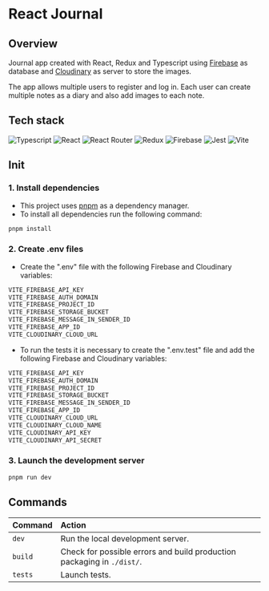 # React Journal

## Overview

Journal app created with React, Redux and Typescript using [Firebase](https://firebase.google.com/) as database and [Cloudinary](https://cloudinary.com/) as server to store the images.

The app allows multiple users to register and log in. Each user can create multiple notes as a diary and also add images to each note.

## Tech stack

![Typescript](https://img.shields.io/badge/TypeScript-007ACC?style=for-the-badge&logo=typescript&logoColor=white)
![React](https://img.shields.io/badge/react-%2320232a.svg?style=for-the-badge&logo=react&logoColor=%2361DAFB)
![React Router](https://img.shields.io/badge/React_Router-CA4245?style=for-the-badge&logo=react-router&logoColor=white)
![Redux](https://img.shields.io/badge/Redux-593D88?style=for-the-badge&logo=redux&logoColor=white)
![Firebase](https://img.shields.io/badge/firebase-a08021?style=for-the-badge&logo=firebase&logoColor=ffcd34)
![Jest](https://img.shields.io/badge/-jest-%23C21325?style=for-the-badge&logo=jest&logoColor=white)
![Vite](https://img.shields.io/badge/vite-%23646CFF.svg?style=for-the-badge&logo=vite&logoColor=white)

## Init

### 1. Install dependencies

* This project uses [pnpm](https://pnpm.io/installation) as a dependency manager.
* To install all dependencies run the following command:

```bash
pnpm install
```

### 2. Create .env files

* Create the ".env" file with the following Firebase and Cloudinary variables:

```txt
VITE_FIREBASE_API_KEY
VITE_FIREBASE_AUTH_DOMAIN
VITE_FIREBASE_PROJECT_ID
VITE_FIREBASE_STORAGE_BUCKET
VITE_FIREBASE_MESSAGE_IN_SENDER_ID
VITE_FIREBASE_APP_ID
VITE_CLOUDINARY_CLOUD_URL
```

* To run the tests it is necessary to create the ".env.test" file and add the following Firebase and Cloudinary variables:

```txt
VITE_FIREBASE_API_KEY
VITE_FIREBASE_AUTH_DOMAIN
VITE_FIREBASE_PROJECT_ID
VITE_FIREBASE_STORAGE_BUCKET
VITE_FIREBASE_MESSAGE_IN_SENDER_ID
VITE_FIREBASE_APP_ID
VITE_CLOUDINARY_CLOUD_URL
VITE_CLOUDINARY_CLOUD_NAME
VITE_CLOUDINARY_API_KEY
VITE_CLOUDINARY_API_SECRET
```

### 3. Launch the development server

```bash
pnpm run dev
```

## Commands

| Command          | Action                                        |
| :--------------- | :-------------------------------------------- |
| `dev`            | Run the local development server.  |
| `build`          | Check for possible errors and build production packaging in `./dist/`.      |
| `tests`          | Launch tests. |

